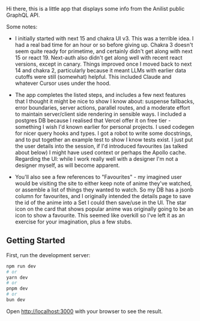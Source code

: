 Hi there, this is a little app that displays some info from the Anilist public GraphQL API.

Some notes:
- I initially started with next 15 and chakra UI v3. This was a terrible idea. I had a real bad time for an hour or so before giving up. Chakra 3 doesn't seem quite ready for primetime, and certainly didn't get along with next 15 or react 19. Next-auth also didn't get along well with recent react versions, except in canary. Things improved once I moved back to next 14 and chakra 2, particularly because it meant LLMs with earlier data cutoffs were still (somewhat) helpful. This included Claude and whatever Cursor uses under the hood. 

- The app completes the listed steps, and includes a few next features that I thought it might be nice to show I know about: suspense fallbacks, error boundaries, server actions, parallel routes, and a moderate effort to maintain server/client side rendering in sensible ways. I included a postgres DB because I realised that Vercel offer it on free tier - something I wish I'd known earlier for personal projects. I used codegen for nicer query hooks and types. I got a robot to write some docstrings, and to put together an example test to show I know tests exist. I just put the user details into the session, if I'd introduced favourites (as talked about below) I might have used context or perhaps the Apollo cache. Regarding the UI: while I work really well with a designer I'm not a designer myself, as will become apparent.

- You'll also see a few references to "Favourites" - my imagined user would be visiting the site to either keep note of anime they've watched, or assemble a list of things they wanted to watch. So my DB has a jsonb column for favourites, and I originally intended the details page to save the id of the anime into a Set I could then save/use in the UI. The star icon on the card that shows popular anime was originally going to be an icon to show a favourite. This seemed like overkill so I've left it as an exercise for your imagination, plus a few stubs.


## Getting Started

First, run the development server:

```bash
npm run dev
# or
yarn dev
# or
pnpm dev
# or
bun dev
```

Open [http://localhost:3000](http://localhost:3000) with your browser to see the result.

